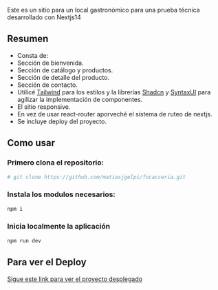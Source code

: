 Este es un sitio para un local gastronómico para una prueba técnica desarrollado con Nextjs14


 ## Resumen
- Consta de:
- Sección de bienvenida.
- Sección de catálogo y productos.
- Sección de detalle del producto.
- Sección de contacto.
- Utilicé [Tailwind](https://tailwindcss.com/) para los estilos y la librerías [Shadcn](https://ui.shadcn.com/) y [SyntaxUI](https://syntaxui.com/) para agilizar la implementación de componentes.
- El sitio responsive.
- En vez de usar react-router aporveché el sistema de ruteo de nextjs.
- Se incluye deploy del proyecto.

## Como usar

### Primero clona el repositorio:
```bash
# git clone https://github.com/matiasjgelpi/focacceria.git
```

### Instala los modulos necesarios:
```bash
npm i
```

### Inicia localmente la aplicación 
```bash
npm run dev
```


## Para ver el Deploy 
[Sigue este link para ver el proyecto desplegado](https://focacceria.vercel.app/)
